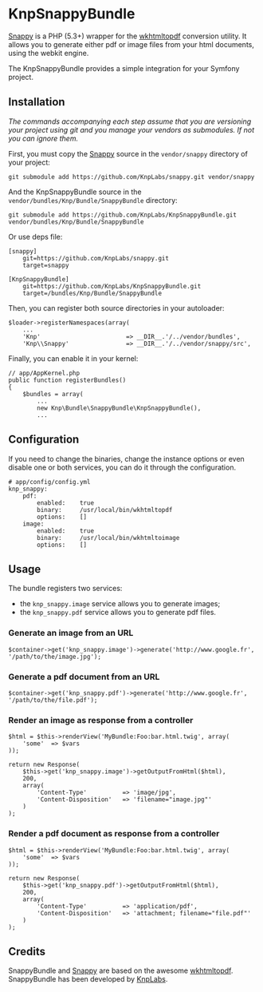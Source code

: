 KnpSnappyBundle
===============

[Snappy][snappy] is a PHP (5.3+) wrapper for the [wkhtmltopdf][wkhtmltopdf] conversion utility.
It allows you to generate either pdf or image files from your html documents, using the webkit engine.

The KnpSnappyBundle provides a simple integration for your Symfony project.

Installation
------------

*The commands accompanying each step assume that you are versioning your project using git and you manage your vendors as submodules.
If not you can ignore them.*

First, you must copy the [Snappy][snappy] source in the `vendor/snappy` directory of your project:

    git submodule add https://github.com/KnpLabs/snappy.git vendor/snappy

And the KnpSnappyBundle source in the `vendor/bundles/Knp/Bundle/SnappyBundle` directory:

    git submodule add https://github.com/KnpLabs/KnpSnappyBundle.git vendor/bundles/Knp/Bundle/SnappyBundle
    
Or use deps file:
    
    [snappy]
        git=https://github.com/KnpLabs/snappy.git
        target=snappy

    [KnpSnappyBundle]
        git=https://github.com/KnpLabs/KnpSnappyBundle.git
        target=/bundles/Knp/Bundle/SnappyBundle

Then, you can register both source directories in your autoloader:

    $loader->registerNamespaces(array(
        ...
        'Knp'                        => __DIR__.'/../vendor/bundles',
        'Knp\\Snappy'                => __DIR__.'/../vendor/snappy/src',

Finally, you can enable it in your kernel:

    // app/AppKernel.php
    public function registerBundles()
    {
        $bundles = array(
            ...
            new Knp\Bundle\SnappyBundle\KnpSnappyBundle(),
            ...

Configuration
-------------

If you need to change the binaries, change the instance options or even disable one or both services, you can do it through the configuration.

    # app/config/config.yml
    knp_snappy:
        pdf:
            enabled:    true
            binary:     /usr/local/bin/wkhtmltopdf
            options:    []
        image:
            enabled:    true
            binary:     /usr/local/bin/wkhtmltoimage
            options:    []

Usage
-----

The bundle registers two services:

 - the `knp_snappy.image` service allows you to generate images;
 - the `knp_snappy.pdf` service allows you to generate pdf files.

### Generate an image from an URL

    $container->get('knp_snappy.image')->generate('http://www.google.fr', '/path/to/the/image.jpg');

### Generate a pdf document from an URL

    $container->get('knp_snappy.pdf')->generate('http://www.google.fr', '/path/to/the/file.pdf');

### Render an image as response from a controller

    $html = $this->renderView('MyBundle:Foo:bar.html.twig', array(
        'some'  => $vars
    ));

    return new Response(
        $this->get('knp_snappy.image')->getOutputFromHtml($html),
        200,
        array(
            'Content-Type'          => 'image/jpg',
            'Content-Disposition'   => 'filename="image.jpg"'
        )
    );

### Render a pdf document as response from a controller

    $html = $this->renderView('MyBundle:Foo:bar.html.twig', array(
        'some'  => $vars
    ));

    return new Response(
        $this->get('knp_snappy.pdf')->getOutputFromHtml($html),
        200,
        array(
            'Content-Type'          => 'application/pdf',
            'Content-Disposition'   => 'attachment; filename="file.pdf"'
        )
    );

Credits
-------

SnappyBundle and [Snappy][snappy] are based on the awesome [wkhtmltopdf][wkhtmltopdf].
SnappyBundle has been developed by [KnpLabs][KnpLabs].

[snappy]: https://github.com/KnpLabs/snappy
[wkhtmltopdf]: http://code.google.com/p/wkhtmltopdf/
[KnpLabs]: http://www.knplabs.com
